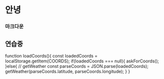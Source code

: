 # 안녕
### 마크다운
## 연습중

function loadCoords(){
    const loadedCoords = localStorage.getItem(COORDS);
    if(loadedCoords === null){
        askForCoords();
    }else{
        // getWeather
        const parseCoords = JSON.parse(loadedCoords);
        getWeather(parseCoords.latitude, parseCoords.longitude);
    }
}